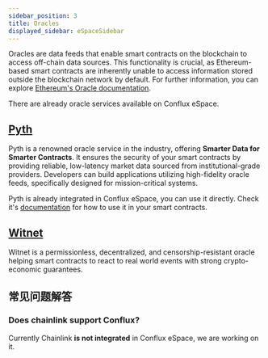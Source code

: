 ```yaml
---
sidebar_position: 3
title: Oracles
displayed_sidebar: eSpaceSidebar
---
```


Oracles are data feeds that enable smart contracts on the blockchain to access off-chain data sources. This functionality is crucial, as Ethereum-based smart contracts are inherently unable to access information stored outside the blockchain network by default. For further information, you can explore [Ethereum's Oracle documentation](https://ethereum.org/en/developers/docs/oracles/).

There are already oracle services available on Conflux eSpace.

## [Pyth](https://pyth.network/)

Pyth is a renowned oracle service in the industry, offering **Smarter Data for Smarter Contracts**. It ensures the security of your smart contracts by providing reliable, low-latency market data sourced from institutional-grade providers. Developers can build applications utilizing high-fidelity oracle feeds, specifically designed for mission-critical systems.

Pyth is already integrated in Conflux eSpace, you can use it directly. Check it's [documentation](https://docs.pyth.network/documentation/pythnet-price-feeds/evm#mainnets) for how to use it in your smart contracts.

## [Witnet](https://witnet.io/)

Witnet is a permissionless, decentralized, and censorship-resistant oracle helping smart contracts to react to real world events with strong crypto-economic guarantees.

## 常见问题解答

### Does chainlink support Conflux?

Currently Chainlink **is not integrated** in Conflux eSpace, we are working on it.
